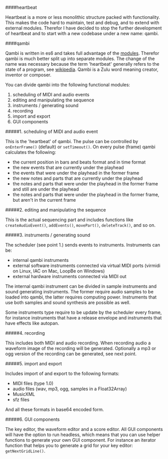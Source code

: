 ####heartbeat

Heartbeat is a more or less monolithic structure packed with functionality. This makes the code hard to maintain, test and debug, and to extend with external modules. Therefor I have decided to stop the further development of heartbeat and to start with a new codebase under a new name: qambi.


####qambi

Qambi is written in es6 and takes full advantage of the [modules](http://www.2ality.com/2014/09/es6-modules-final.html). Therefor qambi is much better split up into separate modules. The change of the name was necessary because the term 'heartbeat' generally refers to the state of a program, see [wikipedia](http://en.wikipedia.org/wiki/Heartbeat_(computing)). Qambi is a Zulu word meaning creator, inventor or composer.

You can divide qambi into the following functional modules:

1. scheduling of MIDI and audio events
2. editing and manipulating the sequence
3. instruments / generating sound
4. recording
5. import and export
6. GUI components


#####1. scheduling of MIDI and audio event

This is the 'heartbeat' of qambi. The pulse can be controlled by `onEnterFrame()` (default) or `setTimeout()`. On every pulse (frame) qambi calculates the following:

- the current position in bars and beats format and in time format
- the new events that are currently under the playhead
- the events that were under the playhead in the former frame
- the new notes and parts that are currently under the playhead
- the notes and parts that were under the playhead in the former frame and still are under the playhead
- the notes and parts that were under the playhead in the former frame, but aren't in the current frame


#####2. editing and manipulating the sequence

This is the actual sequencing part and includes functions like `createAudioEvent()`, `addEvents()`, `movePart()`, `deleteTrack()`, and so on.


#####3. instruments / generating sound

The scheduler (see point 1.) sends events to instruments. Instruments can be:

- internal qambi instruments
- external software instruments connected via virtual MIDI ports (virmidi on Linux, IAC on Mac, LoopBe on Windows)
- external hardware instruments connected via MIDI out

The internal qambi instrument can be divided in sample instruments and sound generating instruments. The former require audio samples to be loaded into qambi, the latter requires computing power. Instruments that use both samples and sound synthesis are possible as well.

Some instruments type require to be update by the scheduler every frame, for instance instruments that have a release envelope and instruments that have effects like autopan.


#####4. recording

This includes both MIDI and audio recording. When recording audio a waveform image of the recording will be generated. Optionally a mp3 or ogg version of the recording can be generated, see next point.


#####5. import and export

Includes import of and export to the following formats:

- MIDI files (type 1.0)
- audio files (wav, mp3, ogg, samples in a Float32Array)
- MusicXML
- sfz files

And all these formats in base64 encoded form.


#####6. GUI components

The key editor, the waveform editor and a score editor. All GUI components will have the option to run headless, which means that you can use helper functions to generate your own GUI component. For instance an iterator function that helps you to generate a grid for your key editor: `getNextGridLine()`.